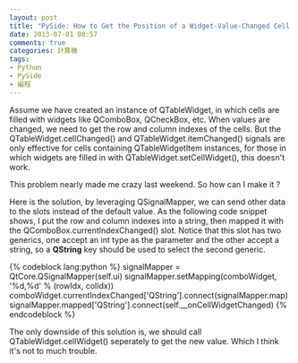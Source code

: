 ```yaml
---
layout: post
title: "PySide: How to Get the Position of a Widget-Value-Changed Cell in QTableWidget"
date: 2013-07-01 00:57
comments: true
categories: 計算機
tags:
- Python
- PySide
- 編程
---
```

Assume we have created an instance of QTableWidget, in which cells are filled with widgets like QComboBox, QCheckBox, etc. When values are changed, we need to get the row and column indexes of the cells. But the QTableWidget.cellChanged() and QTableWidget.itemChanged() signals are only effective for cells containing QTableWidgetItem instances, for those in which widgets are filled in with QTableWidget.setCellWidget(), this doesn't work.

This problem nearly made me crazy last weekend. So how can I make it ?

Here is the solution, by leveraging QSignalMapper, we can send other data to the slots instead of the default value. As the following code snippet shows, I put the row and column indexes into a string, then mapped it with the QComboBox.currentIndexChanged() slot. Notice that this slot has two generics, one accept an int type as the parameter and the other accept a string, so a **QString** key should be used to select the second generic.

{% codeblock lang:python %}
signalMapper = QtCore.QSignalMapper(self.ui)
signalMapper.setMapping(comboWidget, '%d,%d' % (rowIdx, colIdx))
comboWidget.currentIndexChanged['QString'].connect(signalMapper.map)
signalMapper.mapped['QString'].connect(self.__onCellWidgetChanged)
{% endcodeblock %}

The only downside of this solution is, we should call QTableWidget.cellWidget() seperately to get the new value. Which I think it's not to much trouble.
